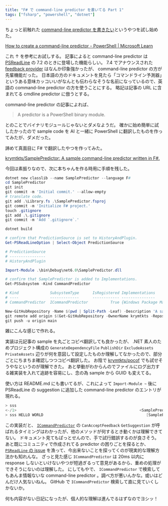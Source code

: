 ```yaml
---
title: "F# で command-line predictor を書いてる Part 1"
tags: ["fsharp", "powershell", "dotnet"]
---
```


ちょっと前触れた [command-line predictor を書きたい](/posts/2024-10-13-i-want-to-write-predictor-in-fsharp.html)というやつを試し始めた。

[How to create a command-line predictor - PowerShell | Microsoft Learn](https://learn.microsoft.com/en-us/powershell/scripting/dev-cross-plat/create-cmdline-predictor?view=powershell-7.4)

これ ↑ を参考にお試しする。
記事によると command-line predictor は [PSReadLine](https://github.com/PowerShell/PSReadLine) の 7.2 のときに登場した機能らしい。
7.4 でアナウンスされた [feedback provider](https://devblogs.microsoft.com/powershell/what-are-feedback-providers/) はなんか印象強かったが、 command-line predictor の方が先輩機能だった。
日本語の方のドキュメントを見たら「コマンドライン予測器」というある意味カッコいいがなんとも伝わらなそうな名前になっているので、英語の command-line predictor の方を使うことにする。
略記は記事の URL に含まれてる cmdline predictor に倣うとする。

command-line predictor の記事によれば、

> A predictor is a PowerShell binary module.

とのことでバイナリモジュールじゃないとダメなようだ。
確かに始め簡単に試したかったので sample code を AI と一緒に PowerShell に翻訳したものを作ってみたが、ダメだった。

諦めて真面目に F# で翻訳したやつを作ってみた。

[krymtkts/SamplePredictor: A sample command-line predictor written in F#.](https://github.com/krymtkts/SamplePredictor)

今回は素振りなので、次に本ちゃんを作る時用に手順を残した。

```powershell
dotnet new classlib --name SamplePredictor --language F#
cd SamplePredictor
git init
git commit -m 'Initial commit.' --allow-empty
# translate code.
git add .\Library.fs .\SamplePredictor.fsproj
git commit -m 'Initialize F# project.'
touch .gitignore
git add .\.gitignore
git commit -m 'Add `.gitignore`.'

dotnet build

# confirm that PredictionSource is set to HistoryAndPlugin.
Get-PSReadLineOption | Select-Object PredictionSource

# PredictionSource
# ----------------
# HistoryAndPlugin

Import-Module .\bin\Debug\net6.0\SamplePredictor.dll

# confirm that SamplePredictor is added to Implementations.
Get-PSSubsystem -Kind CommandPredictor

# Kind              SubsystemType      IsRegistered Implementations
# ----              -------------      ------------ ---------------
# CommandPredictor  ICommandPredictor          True {Windows Package Manager - WinGet, SamplePredictor}

New-GitHubRepository -Name $(pwd | Split-Path -Leaf) -Description 'A sample command-line predictor written in F#.'
git remote add origin $(Get-GitHubRepository -OwnerName krymtkts -RepositoryName SamplePredictor | select -ExpandProperty ssh_url)
git push -u origin main
```

雑にこんな感じで作れる。

実装は元記事の sample を丸ごとコピペ翻訳しても良かったが、 .NET 素人のためプロジェクト構成の `GenerateDependencyFile` `PublishDir` `ExcludeAssets` `PrivateAssets` 辺りが何を意図して設定したものか理解してなかったので、部分ごとにちまちま確認しつつコピペ翻訳した。
お陰で [krymtkts/pocof](https://github.com/krymtkts/pocof) でも試せそうやなというのが理解できた。
あと挙動がわからんのでファイルにログ出力する雑実装を入れて追跡を容易にし、念の為 sample から GUID も変えてる。

使い方は README.md にも書いてるが、これによって `Import-Module ~` 後に PSReadLine の suggestion に追加した command-line predictor のエントリが現れる。

```powershell
> sss
<-/1>                                                       <SamplePredictor(1)>
> sss HELLO WORLD                                              [SamplePredictor]
```

この実装だと、 [`ICommandPredictor`](https://learn.microsoft.com/en-us/dotnet/api/system.management.automation.subsystem.prediction.icommandpredictor?view=powershellsdk-7.4.0) の `CanAcceptFeedback` `GetSuggestion` が呼ばれるタイミングはわかったが、他のメソッドが何するとき動くかは理解できてない。
ドキュメント見てもぱっとせんので、手で試行錯誤するのが良さそう。
あと既にコミュニティで作成されてる predictor の困りごとを探るとか、
[`PSReadLine` の issue](https://github.com/PowerShell/PSReadLine/issues?q=is%3Aissue+is%3Aopen+predictor) を漁って、今出来ないことを探ってくのが現実的な理解方法かも知れんな。
ざっと見た感じ `ICommandPredictor` は 20ms 以内に response しないといけないやつが短過ぎるって意見があるから、重めの処理ができそうにないのは理解した。
にしてもやで、 `ICommandPredictor` で検索してもあんま情報ないな command-line predictor 。調べ方が悪いんかな。或いはどんだけ人気ないねん。 GitHub で `ICommandPredictor` 検索して直に見ていくしかないか。

何も内容がない日記になったが、個人的な理解は進んでるはずなのでヨシッ！
